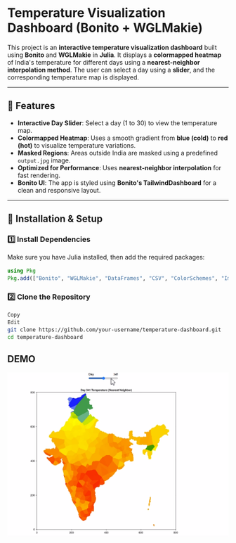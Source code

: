 # **Temperature Visualization Dashboard (Bonito + WGLMakie)**  

This project is an **interactive temperature visualization dashboard** built using **Bonito** and **WGLMakie** in **Julia**. It displays a **colormapped heatmap** of India's temperature for different days using a **nearest-neighbor interpolation method**. The user can select a day using a **slider**, and the corresponding temperature map is displayed.  

---

## **📌 Features**
- **Interactive Day Slider**: Select a day (1 to 30) to view the temperature map.  
- **Colormapped Heatmap**: Uses a smooth gradient from **blue (cold)** to **red (hot)** to visualize temperature variations.  
- **Masked Regions**: Areas outside India are masked using a predefined `output.jpg` image.  
- **Optimized for Performance**: Uses **nearest-neighbor interpolation** for fast rendering.  
- **Bonito UI**: The app is styled using **Bonito's TailwindDashboard** for a clean and responsive layout.  

---

## **🚀 Installation & Setup**
### **1️⃣ Install Dependencies**
Make sure you have Julia installed, then add the required packages:  
```julia
using Pkg
Pkg.add(["Bonito", "WGLMakie", "DataFrames", "CSV", "ColorSchemes", "Images", "FileIO", "Makie"])
```
### **2️⃣ Clone the Repository**
```sh
Copy
Edit
git clone https://github.com/your-username/temperature-dashboard.git
cd temperature-dashboard
```

## **DEMO**
![Temperature Dashboard Screenshot](screenshot.png)
